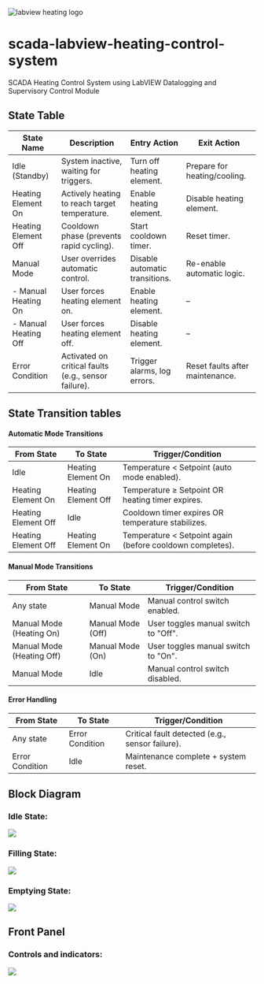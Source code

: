 ﻿![labview heating logo](./pictures/labview-heating-logo.png)

# scada-labview-heating-control-system

SCADA Heating Control System using LabVIEW Datalogging and Supervisory Control Module

## State Table

| State Name              | Description                                                                 | Entry Action                     | Exit Action                      |
|-------------------------|-----------------------------------------------------------------------------|----------------------------------|----------------------------------|
| Idle (Standby)          | System inactive, waiting for triggers.                                      | Turn off heating element.        | Prepare for heating/cooling.     |
| Heating Element On      | Actively heating to reach target temperature.                               | Enable heating element.          | Disable heating element.         |
| Heating Element Off     | Cooldown phase (prevents rapid cycling).                                    | Start cooldown timer.            | Reset timer.                     |
| Manual Mode             | User overrides automatic control.                                           | Disable automatic transitions.   | Re-enable automatic logic.       |
| - Manual Heating On     | User forces heating element on.                                             | Enable heating element.          | –                                |
| - Manual Heating Off    | User forces heating element off.                                            | Disable heating element.         | –                                |
| Error Condition         | Activated on critical faults (e.g., sensor failure).                        | Trigger alarms, log errors.      | Reset faults after maintenance.  |




## State Transition tables

#### Automatic Mode Transitions
| From State          | To State              | Trigger/Condition                                                                 |
|---------------------|-----------------------|-----------------------------------------------------------------------------------|
| Idle                | Heating Element On    | Temperature < Setpoint (auto mode enabled).                                       |
| Heating Element On  | Heating Element Off   | Temperature ≥ Setpoint OR heating timer expires.                                  |
| Heating Element Off | Idle                  | Cooldown timer expires OR temperature stabilizes.                                |
| Heating Element Off | Heating Element On    | Temperature < Setpoint again (before cooldown completes).                         |

#### Manual Mode Transitions
| From State              | To State              | Trigger/Condition                                                                 |
|-------------------------|-----------------------|-----------------------------------------------------------------------------------|
| Any state              | Manual Mode           | Manual control switch enabled.                                                   |
| Manual Mode (Heating On)| Manual Mode (Off)     | User toggles manual switch to "Off".                                              |
| Manual Mode (Heating Off)| Manual Mode (On)     | User toggles manual switch to "On".                                               |
| Manual Mode            | Idle                  | Manual control switch disabled.                                                   |

#### Error Handling
| From State              | To State              | Trigger/Condition                                                                 |
|-------------------------|-----------------------|-----------------------------------------------------------------------------------|
| Any state              | Error Condition       | Critical fault detected (e.g., sensor failure).                                   |
| Error Condition         | Idle                  | Maintenance complete + system reset.                                              |




## Block Diagram

### Idle State:  

![](./pictures/block-diagram-idle-case.png)

### Filling State:  

![](./pictures/block-diagram-filling-case.png)

### Emptying State:  

![](./pictures/block-diagram-emptying-case.png)

## Front Panel

### Controls and indicators: 

![](./pictures/front-panel.png)
